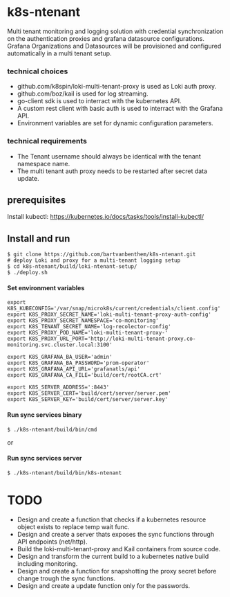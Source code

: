 # k8s-ntenant
Multi tenant monitoring and logging solution with credential synchronization on the authentication proxies and grafana datasource configurations. Grafana Organizations and Datasources will be provisioned and configured automatically in a multi tenant setup.

### technical choices
* github.com/k8spin/loki-multi-tenant-proxy is used as Loki auth proxy.
* github.com/boz/kail is used for log streaming.
* go-client sdk is used to interract with the kubernetes API.
* A custom rest client with basic auth is used to interract with the Grafana API.
* Environment variables are set for dynamic configuration parameters.

### technical requirements
* The Tenant username should always be identical with the tenant namespace name.
* The multi tenant auth proxy needs to be restarted after secret data update.

## prerequisites
Install kubectl: https://kubernetes.io/docs/tasks/tools/install-kubectl/

## Install and run
```shell
$ git clone https://github.com/bartvanbenthem/k8s-ntenant.git
# deploy Loki and proxy for a multi-tenant logging setup
$ cd k8s-ntenant/build/loki-ntenant-setup/
$ ./deploy.sh
```

#### Set environment variables
```shell
export K8S_KUBECONFIG='/var/snap/microk8s/current/credentials/client.config'
export K8S_PROXY_SECRET_NAME='loki-multi-tenant-proxy-auth-config'
export K8S_PROXY_SECRET_NAMESPACE='co-monitoring'
export K8S_TENANT_SECRET_NAME='log-recolector-config'
export K8S_PROXY_POD_NAME='loki-multi-tenant-proxy-'
export K8S_PROXY_URL_PORT='http://loki-multi-tenant-proxy.co-monitoring.svc.cluster.local:3100'

export K8S_GRAFANA_BA_USER='admin'
export K8S_GRAFANA_BA_PASSWORD='prom-operator'
export K8S_GRAFANA_API_URL='grafanatls/api'
export K8S_GRAFANA_CA_FILE='build/cert/rootCA.crt'

export K8S_SERVER_ADDRESS=':8443'
export K8S_SERVER_CERT='build/cert/server/server.pem'
export K8S_SERVER_KEY='build/cert/server/server.key'
```

#### Run sync services binary
```shell
$ ./k8s-ntenant/build/bin/cmd
```
or
#### Run sync services server
```shell
$ ./k8s-ntenant/build/bin/k8s-ntenant
```

# TODO
* Design and create a function that checks if a kubernetes resource object exists to replace temp wait func.
* Design and create a server thats exposes the sync functions through API endpoints (net/http).
* Build the loki-multi-tenant-proxy and Kail containers from source code.
* Design and transform the current build to a kubernetes native build including monitoring.
* Design and create a function for snapshotting the proxy secret before change trough the sync functions.
* Design and create a update function only for the passwords.


